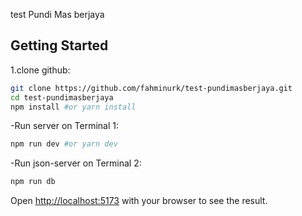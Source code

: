 test Pundi Mas berjaya

## Getting Started

1.clone github:

```bash
git clone https://github.com/fahminurk/test-pundimasberjaya.git
cd test-pundimasberjaya
npm install #or yarn install
```

-Run server on Terminal 1:

```bash
npm run dev #or yarn dev
```

-Run json-server on Terminal 2:

```bash
npm run db
```

Open [http://localhost:5173](http://localhost:5173) with your browser to see the result.
